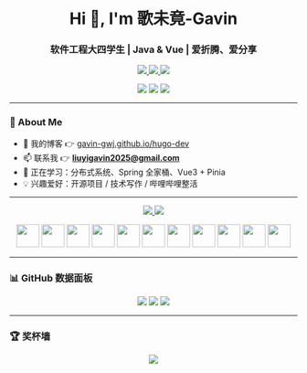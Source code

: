 <h1 align="center">Hi 👋, I'm 歌未竟-Gavin</h1>
<h3 align="center">软件工程大四学生 | Java & Vue | 爱折腾、爱分享</h3>

<p align="center">
  <a href="https://github.com/Gavin-gwj" target="_blank">
    <img src="https://img.shields.io/badge/GitHub-Gavin--gwj-000?style=flat&logo=github" />
  </a>
  <a href="https://space.bilibili.com/2123131391" target="_blank">
    <img src="https://img.shields.io/badge/Bilibili-哔哩哔哩-ff69b4?style=flat&logo=bilibili" />
  </a>
  <a href="https://gavin-gwj.github.io/hugo-dev/" target="_blank">
    <img src="https://img.shields.io/badge/Blog-博客-4ca2f6?style=flat&logo=google-chrome" />
  </a>
</p>

<p align="center">
  <img src="https://img.shields.io/github/stars/Gavin-gwj?style=flat&label=Stars&logo=github&labelColor=444&color=03a9f4" />
  <img src="https://img.shields.io/github/followers/Gavin-gwj?style=flat&label=Followers&logo=github&labelColor=444&color=03a9f4" />
  <img src="https://komarev.com/ghpvc/?username=gavin-gwj&label=Profile%20views&color=blueviolet&style=flat-square" />
</p>

---

### 📌 About Me

- 📝 我的博客 👉 [gavin-gwj.github.io/hugo-dev](https://gavin-gwj.github.io/hugo-dev/)
- 📫 联系我 👉 **liuyigavin2025@gmail.com**
- 🔭 正在学习：分布式系统、Spring 全家桶、Vue3 + Pinia
- 💡 兴趣爱好：开源项目 / 技术写作 / 哔哩哔哩整活

---


<p align="center">
  <a href="https://www.youtube.com/@ffxdz-n6b" target="_blank">
    <img src="https://img.shields.io/badge/Youtube-油管-ff0000?style=flat&logo=youtube" />
  </a>
  <a href="https://space.bilibili.com/2123131391" target="_blank">
    <img src="https://img.shields.io/badge/Bilibili-二次元粉丝聚集地-00a1d6?style=flat&logo=bilibili" />
  </a>
</p>



<p align="center">
  <img src="https://cdn.jsdelivr.net/gh/devicons/devicon/icons/java/java-original.svg" width="40" />
  <img src="https://cdn.jsdelivr.net/gh/devicons/devicon/icons/vuejs/vuejs-original-wordmark.svg" width="40" />
  <img src="https://cdn.jsdelivr.net/gh/devicons/devicon/icons/javascript/javascript-original.svg" width="40" />
  <img src="https://cdn.jsdelivr.net/gh/devicons/devicon/icons/spring/spring-original.svg" width="40" />
  <img src="https://cdn.jsdelivr.net/gh/devicons/devicon/icons/mysql/mysql-original-wordmark.svg" width="40" />
  <img src="https://cdn.jsdelivr.net/gh/devicons/devicon/icons/redis/redis-original-wordmark.svg" width="40" />
  <img src="https://cdn.jsdelivr.net/gh/devicons/devicon/icons/docker/docker-original-wordmark.svg" width="40" />
  <img src="https://cdn.jsdelivr.net/gh/devicons/devicon/icons/nginx/nginx-original.svg" width="40" />
  <img src="https://cdn.jsdelivr.net/gh/devicons/devicon/icons/linux/linux-original.svg" width="40" />
  <img src="https://cdn.jsdelivr.net/gh/devicons/devicon/icons/git/git-original.svg" width="40" />
  <img src="https://api.iconify.design/logos-hugo.svg" width="40" />
</p>

---

### 📊 GitHub 数据面板

<p align="center">
  <img src="https://github-readme-stats.vercel.app/api?username=Gavin-gwj&show_icons=true&theme=radical&rank_icon=percentile&hide_title=true&hide_border=true&card_width=300" />
  <img src="https://github-readme-stats.vercel.app/api/top-langs/?username=Gavin-gwj&layout=compact&langs_count=6&theme=radical&hide_border=true&card_width=300" />
  <img src="https://github-readme-streak-stats.herokuapp.com?user=Gavin-gwj&theme=radical&hide_border=true" />
</p>

---

### 🏆 奖杯墙

<p align="center">
  <img src="https://github-profile-trophy.vercel.app/?username=Gavin-gwj&theme=darkhub&no-bg=true&margin-w=15" />
</p>
